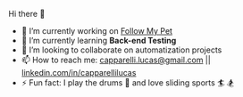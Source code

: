  Hi there 👋

- 🔭 I’m currently working on [Follow My Pet](https://follow-my-pet.herokuapp.com/)
- 🌱 I’m currently learning **Back-end Testing**
- 👯 I’m looking to collaborate on automatization projects
- 📫 How to reach me: capparelli.lucas@gmail.com ||  [linkedin.com/in/capparellilucas](linkedin.com/in/capparellilucas)
- ⚡ Fun fact: I play the drums 🥁 and love sliding sports 🏄‍  🏂
